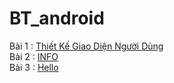 # BT_android
Bài 1 : [Thiết Kế Giao Diện Người Dùng](https://github.com/chuong031120/BT-Thiet-ke-giao-dien-nguoi-dung)
</br>
Bài 2 : [INFO](https://github.com/chuong031120/INFO)
</br>
Bài 3 : [Hello](https://github.com/chuong031120/Hello123)
</br>
